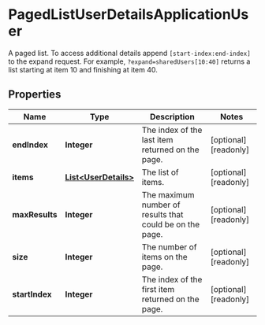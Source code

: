 

# PagedListUserDetailsApplicationUser

A paged list. To access additional details append `[start-index:end-index]` to the expand request. For example, `?expand=sharedUsers[10:40]` returns a list starting at item 10 and finishing at item 40.

## Properties

| Name | Type | Description | Notes |
|------------ | ------------- | ------------- | -------------|
|**endIndex** | **Integer** | The index of the last item returned on the page. |  [optional] [readonly] |
|**items** | [**List&lt;UserDetails&gt;**](UserDetails.md) | The list of items. |  [optional] [readonly] |
|**maxResults** | **Integer** | The maximum number of results that could be on the page. |  [optional] [readonly] |
|**size** | **Integer** | The number of items on the page. |  [optional] [readonly] |
|**startIndex** | **Integer** | The index of the first item returned on the page. |  [optional] [readonly] |



